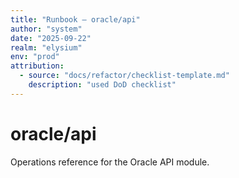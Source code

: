 ```yaml
---
title: "Runbook — oracle/api"
author: "system"
date: "2025-09-22"
realm: "elysium"
env: "prod"
attribution:
  - source: "docs/refactor/checklist-template.md"
    description: "used DoD checklist"
---
```


# oracle/api
Operations reference for the Oracle API module.
